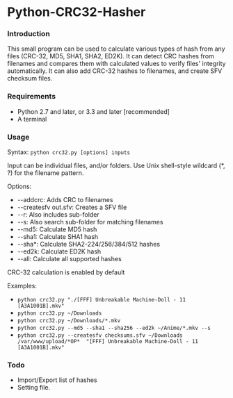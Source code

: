 Python-CRC32-Hasher
===================

### Introduction ###

This small program can be used to calculate various types of hash from any files (CRC-32, MD5, SHA1, SHA2, ED2K). It can detect CRC hashes from filenames and compares them with calculated values to verify files' integrity automatically. It can also add CRC-32 hashes to filenames, and create SFV checksum files.

### Requirements ###

- Python 2.7 and later, or 3.3 and later [recommended]
- A terminal

### Usage ###

Syntax: `python crc32.py [options] inputs`

Input can be individual files, and/or folders. Use Unix shell-style wildcard (*, ?) for the filename pattern.

Options:

 - --addcrc: Adds CRC to filenames
 - --createsfv out.sfv: Creates a SFV file
 - --r: Also includes sub-folder
 - --s: Also search sub-folder for matching filenames
 - --md5: Calculate MD5 hash
 - --sha1: Calculate SHA1 hash
 - --sha*: Calculate SHA2-224/256/384/512 hashes
 - --ed2k: Calculate ED2K hash
 - --all: Calculate all supported hashes

 CRC-32 calculation is enabled by default

Examples:

 - `python crc32.py "./[FFF] Unbreakable Machine-Doll - 11 [A3A1001B].mkv"`
 - `python crc32.py ~/Downloads`
 - `python crc32.py ~/Downloads/*.mkv`
 - `python crc32.py --md5 --sha1 --sha256 --ed2k ~/Anime/*.mkv --s`
 - `python crc32.py --createsfv checksums.sfv ~/Downloads /var/www/upload/*OP*  "[FFF] Unbreakable Machine-Doll - 11 [A3A1001B].mkv"`

### Todo ###

 - Import/Export list of hashes
 - Setting file.